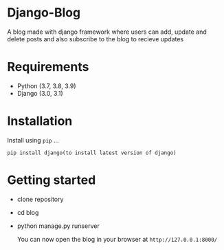 # Django-Blog

A blog made with django framework where users can add, update and delete posts and also subscribe to the blog to recieve updates 

# Requirements

* Python (3.7, 3.8, 3.9)
* Django (3.0, 3.1)

# Installation

Install using `pip` ...

    pip install django(to install latest version of django)

# Getting started

* clone repository
* cd blog
* python manage.py runserver

    You can now open the blog in your browser at `http://127.0.0.1:8000/`